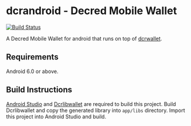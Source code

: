# dcrandroid - Decred Mobile Wallet

[![Build Status](https://travis-ci.org/decred/dcrandroid.svg?branch=master)](https://travis-ci.org/decred/dcrandroid)

A Decred Mobile Wallet for android that runs on top of [dcrwallet](https://github.com/decred/dcrwallet).

## Requirements

Android 6.0 or above.

## Build Instructions
[Android Studio](https://developer.android.com/studio/index.html) and [Dcrlibwallet](https://github.com/planetdecred/dcrlibwallet) are required to build this project. Build Dcrlibwallet and copy the generated library into `app/libs` directory. Import this project into Android Studio and build.